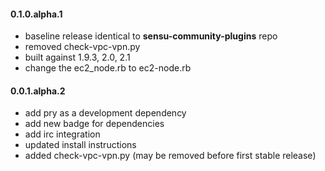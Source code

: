 #### 0.1.0.alpha.1

* baseline release identical to **sensu-community-plugins** repo
* removed check-vpc-vpn.py
* built against 1.9.3, 2.0, 2.1
* change the ec2_node.rb to ec2-node.rb

#### 0.0.1.alpha.2

* add pry as a development dependency
* add new badge for dependencies
* add irc integration
* updated install instructions
* added check-vpc-vpn.py (may be removed before first stable release)
